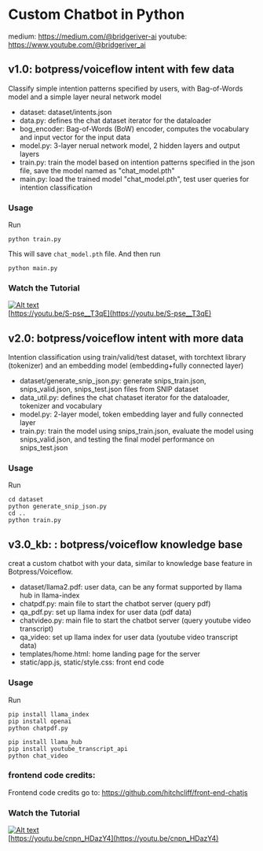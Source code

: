 # Custom Chatbot in Python
medium: https://medium.com/@bridgeriver-ai
youtube: https://www.youtube.com/@bridgeriver_ai

## v1.0: botpress/voiceflow intent with few data
Classify simple intention patterns specified by users, with Bag-of-Words model and a simple layer neural network model
- dataset: dataset/intents.json
- data.py: defines the chat dataset iterator for the dataloader
- bog_encoder: Bag-of-Words (BoW) encoder, computes the vocabulary and input vector for the input data
- model.py: 3-layer nerual network model, 2 hidden layers and output layers
- train.py: train the model based on intention patterns specified in the json file, save the model named as "chat_model.pth"
- main.py: load the trained model "chat_model.pth", test user queries for intention classification

### Usage
Run
```console
python train.py
```
This will save `chat_model.pth` file. And then run
```console
python main.py
```

### Watch the Tutorial
[![Alt text](http://i3.ytimg.com/vi/S-pse__T3qE/hqdefault.jpg)](https://youtu.be/S-pse__T3qE)  
[https://youtu.be/S-pse__T3qE](https://youtu.be/S-pse__T3qE)


## v2.0: botpress/voiceflow intent with more data
Intention classification using train/valid/test dataset, with torchtext library (tokenizer) and an embedding model (embedding+fully connected layer)
- dataset/generate_snip_json.py: generate snips_train.json, snips_valid.json, snips_test.json files from SNIP dataset
- data_util.py: defines the chat chataset iterator for the dataloader, tokenizer and vocabulary
- model.py: 2-layer model, token embedding layer and fully connected layer
- train.py: train the model using snips_train.json, evaluate the model using snips_valid.json, and testing the final model performance on snips_test.json 

### Usage
Run
```console
cd dataset
python generate_snip_json.py
cd ..
python train.py
```


## v3.0_kb: : botpress/voiceflow knowledge base
creat a custom chatbot with your data, similar to knowledge base feature in Botpress/Voiceflow.
- dataset/llama2.pdf: user data, can be any format supported by llama hub in llama-index
- chatpdf.py: main file to start the chatbot server (query pdf)
- qa_pdf.py: set up llama index for user data (pdf data)
- chatvideo.py: main file to start the chatbot server (query youtube video transcript)
- qa_video: set up llama index for user data (youtube video transcript data)
- templates/home.html: home landing page for the server
- static/app.js, static/style.css: front end code

### Usage
Run
```console
pip install llama_index
pip install openai
python chatpdf.py

pip install llama_hub
pip install youtube_transcript_api
python chat_video
```

### frontend code credits:
Frontend code credits go to:
https://github.com/hitchcliff/front-end-chatjs

### Watch the Tutorial
[![Alt text](http://i3.ytimg.com/vi/cnpn_HDazY4/hqdefault.jpg)](https://youtu.be/cnpn_HDazY4)  
[https://youtu.be/cnpn_HDazY4](https://youtu.be/cnpn_HDazY4)
